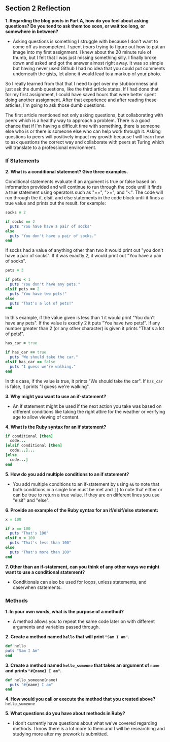## Section 2 Reflection

**1. Regarding the blog posts in Part A, how do you feel about asking questions? Do you tend to ask them too soon, or wait too long, or somewhere in between?**
- Asking questions is something I struggle with because I don't want to come off as incompetent. I spent _hours_ trying to figure out how to put an image into my first assignment. I knew about the 20 minute rule of thumb, but I felt that I was just missing something silly. I finally broke down and asked and got the answer almost right away. It was so simple but having never used Github I had no idea that you could put comments underneath the gists, let alone it would lead to a markup of your photo.

So I really learned from that that I need to get over my stubbornness and just ask the dumb questions, like the third article states. If I had done that for my first assignment, I could have saved hours that were better spent doing another assignment. After that experience and after reading these articles, I'm going to ask those dumb questions.

The first article mentioned not only asking questions, but collaborating with peers which is a healthy way to approach a problem. There is a good chance that if I'm having a difficult time with something, there is someone else who is or there is someone else who can help work through it.
Asking questions to peers will positively impact my growth because I will learn how to ask questions the correct way and collaborate with peers at Turing which will translate to a professional environment.

### If Statements

**2. What is a conditional statement? Give three examples.**

Conditional statements evaluate if an argument is true or false based on information provided and will continue to run through the code until it finds a true statement using operators such as "==", ">=", and "<". The code will run through the if, elsif, and else statements in the code block until it finds a true value and prints out the result.
for example:

```ruby
socks = 2

if socks == 2
  puts "You have have a pair of socks"
else
  puts "You don't have a pair of socks."
end
```
If socks had a value of anything other than two it would print out "you don't have a pair of socks". If it was exactly 2, it would print out "You have a pair of socks".

```ruby
pets = 3

if pets < 1
  puts "You don't have any pets."
elsif pets == 2
  puts "You have two pets!"
else
  puts "That's a lot of pets!"
end
```

In this example, if the value given is less than 1 it would print "You don't have any pets". If the value is exactly 2 it puts "You have two pets!". If any number greater than 2 (or any other character) is given it prints "That's a lot of pets!".

```ruby
has_car = true

if has_car == true
  puts "We should take the car."
elsif has_car == false
  puts "I guess we're walking."
end
```

In this case, if the value is true, it prints "We should take the car". If `has_car` is false, it prints "I guess we're walking".


**3. Why might you want to use an if-statement?**

- An if statement might be used if the next action you take was based on different conditions like taking the right attire for the weather or verifying age to allow viewing of content.

**4. What is the Ruby syntax for an if statement?**

```ruby
if conditional [then]
  code...
[elsif conditional [then]
  code...]...
[else
  code...]
end
```

**5. How do you add multiple conditions to an if statement?**

- You add multiple conditions to an if-statement by using `&&` to note that both conditions in a single line must be met and `||` to note that either or can be true to return a true value.
If they are on different lines you use "elsif" and "else".

**6. Provide an example of the Ruby syntax for an if/elsif/else statement:**

```ruby
x = 100

if x == 100
  puts "That's 100"
elsif x < 100
  puts "That's less than 100"
else
  puts "That's more than 100"
end
```

**7. Other than an if-statement, can you think of any other ways we might want to use a conditional statement?**

- Conditionals can also be used for loops, unless statements, and case/when statements.


### Methods

**1. In your own words, what is the purpose of a method?**
- A method allows you to repeat the same code later on with different arguments and variables passed through.

**2. Create a method named `hello` that will print `"Sam I am"`.**
```ruby
def hello
puts "Sam I Am"
end
```

**3. Create a method named `hello_someone` that takes an argument of `name` and prints `"#{name} I am"`.**
```ruby
def hello_someone(name)
  puts "#{name} I am"
end
```

**4. How would you call or execute the method that you created above?**
`hello_someone`

**5. What questions do you have about methods in Ruby?**
- I don't currently have questions about what we've covered regarding methods. I know there is a lot more to them and I will be researching and studying more after my prework is submitted. 
